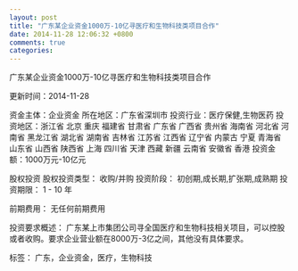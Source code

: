 ```yaml
---
layout: post
title: "广东某企业资金1000万-10亿寻医疗和生物科技类项目合作"
date: 2014-11-28 12:06:32 +0800
comments: true
categories: 
---
```

广东某企业资金1000万-10亿寻医疗和生物科技类项目合作



更新时间：2014-11-28

资金主体：企业资金
所在地区：广东省深圳市
投资行业：医疗保健,生物医药
投资地区：浙江省 北京 重庆 福建省 甘肃省 广东省 广西省 贵州省 海南省 河北省 河南省 黑龙江省 湖北省 湖南省 吉林省 江苏省 江西省 辽宁省 内蒙古 宁夏 青海省 山东省 山西省 陕西省 上海 四川省 天津 西藏 新疆 云南省 安徽省 香港
投资金额：1000万元-10亿元

股权投资
股权投资类型：
                            收购/并购 
                                                                                投资阶段：
                            初创期,成长期,扩张期,成熟期 
                                                                                                                                        投资期限：
                            1 - 10 年

前期费用：
无任何前期费用

投资要求概述：
广东某上市集团公司寻全国医疗和生物科技相关项目，可以控股或者收购。要求企业营业额在8000万-3亿之间，其他没有具体要求。

标签：
广东，企业资金，医疗，生物科技

